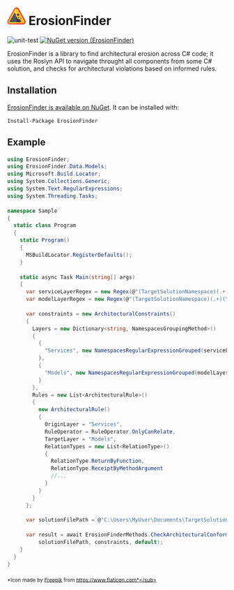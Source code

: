 <a href="icon.png"><img width="42px" height="42px" src="icon.png" /></a> ErosionFinder
==================================
![unit-test](https://github.com/rafaatsouza/erosion-finder/workflows/unit-test/badge.svg)
[![NuGet version (ErosionFinder)](https://img.shields.io/nuget/v/ErosionFinder.svg)](https://www.nuget.org/packages/ErosionFinder/)

ErosionFinder is a library to find architectural erosion across C# code; it uses the Roslyn API to navigate throught all components from some C# solution, and checks for architectural violations based on informed rules.

Installation
------------

[ErosionFinder is available on NuGet](https://www.nuget.org/packages/ErosionFinder). It can be installed with:
```
Install-Package ErosionFinder
```

Example
------------
```csharp
using ErosionFinder;
using ErosionFinder.Data.Models;
using Microsoft.Build.Locator;
using System.Collections.Generic;
using System.Text.RegularExpressions;
using System.Threading.Tasks;

namespace Sample
{
  static class Program
  {
    static Program()
    {
      MSBuildLocator.RegisterDefaults();
    }

    static async Task Main(string[] args)
    {
      var serviceLayerRegex = new Regex(@"(TargetSolutionNamespace)(.+)(\w*(Service([s]{1})?)\b)");
      var modelLayerRegex = new Regex(@"(TargetSolutionNamespace)(.+)(\w*(Model([s]{1})?)\b)");

      var constraints = new ArchitecturalConstraints()
      {
        Layers = new Dictionary<string, NamespacesGroupingMethod>()
        {
          {
            "Services", new NamespacesRegularExpressionGrouped(serviceLayerRegex)
          },
          {
            "Models", new NamespacesRegularExpressionGrouped(modelLayerRegex)
          }
        },
        Rules = new List<ArchitecturalRule>()
        {
          new ArchitecturalRule()
          {
            OriginLayer = "Services",
            RuleOperator = RuleOperator.OnlyCanRelate,
            TargetLayer = "Models",
            RelationTypes = new List<RelationType>()
            { 
              RelationType.ReturnByFunction, 
              RelationType.ReceiptByMethodArgument
              //...   
            }
          }
        }
      };

      var solutionFilePath = @"C:\Users\MyUser\Documents\TargetSolution\TargetSolution.sln";

      var result = await ErosionFinderMethods.CheckArchitecturalConformanceAsync(
          solutionFilePath, constraints, default);
    }
  }
}
```

<sub>*Icon made by [Freepik](https://www.flaticon.com/authors/freepik) from https://www.flaticon.com*</sub>